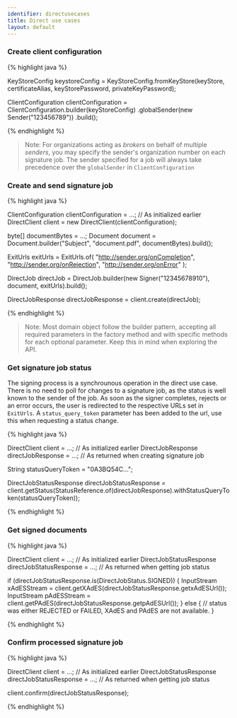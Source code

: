```yaml
---
identifier: directusecases
title: Direct use cases
layout: default
---
```


<h3 id="uc01">Create client configuration</h3>

{% highlight java %}

KeyStoreConfig keystoreConfig = KeyStoreConfig.fromKeyStore(keyStore,
        certificateAlias, keyStorePassword, privateKeyPassword);

ClientConfiguration clientConfiguration = ClientConfiguration.builder(keyStoreConfig)
        .globalSender(new Sender("123456789"))
        .build();

{% endhighlight %}

> Note: For organizations acting as *brokers* on behalf of multiple *senders*, you may specify the sender's organization number on each signature job. The sender specified for a job will always take precedence over the `globalSender` in `ClientConfiguration`

<h3 id="uc02">Create and send signature job</h3>

{% highlight java %}

ClientConfiguration clientConfiguration = ...; // As initialized earlier
DirectClient client = new DirectClient(clientConfiguration);

byte[] documentBytes = ...;
Document document = Document.builder("Subject", "document.pdf", documentBytes).build();

ExitUrls exitUrls = ExitUrls.of(
        "http://sender.org/onCompletion",
        "http://sender.org/onRejection",
        "http://sender.org/onError"
);

DirectJob directJob = DirectJob.builder(new Signer("12345678910"), document, exitUrls).build();

DirectJobResponse directJobResponse = client.create(directJob);

{% endhighlight %}

> Note: Most domain object follow the builder pattern, accepting all required parameters in the factory method and with specific methods for each optional parameter. Keep this in mind when exploring the API.

<h3 id="uc03">Get signature job status</h3>

The signing process is a synchrounous operation in the direct use case. There is no need to poll for changes to a signature job, as the status is well known to the sender of the job. As soon as the signer completes, rejects or an error occurs, the user is redirected to the respective URLs set in `ExitUrls`. A `status_query_token` parameter has been added to the url, use this when requesting a status change.

{% highlight java %}

DirectClient client = ...; // As initialized earlier
DirectJobResponse directJobResponse = ...; // As returned when creating signature job

String statusQueryToken = "0A3BQ54C…";

DirectJobStatusResponse directJobStatusResponse =
        client.getStatus(StatusReference.of(directJobResponse).withStatusQueryToken(statusQueryToken));

{% endhighlight %}

<h3 id="uc04">Get signed documents</h3>

{% highlight java %}

DirectClient client = ...; // As initialized earlier
DirectJobStatusResponse directJobStatusResponse = ...; // As returned when getting job status

if (directJobStatusResponse.is(DirectJobStatus.SIGNED)) {
    InputStream xAdESStream = client.getXAdES(directJobStatusResponse.getxAdESUrl());
    InputStream pAdESStream = client.getPAdES(directJobStatusResponse.getpAdESUrl());
} else {
    // status was either REJECTED or FAILED, XAdES and PAdES are not available.
}

{% endhighlight %}

<h3 id="uc05">Confirm processed signature job</h3>

{% highlight java %}

DirectClient client = ...; // As initialized earlier
DirectJobStatusResponse directJobStatusResponse = ...; // As returned when getting job status

client.confirm(directJobStatusResponse);

{% endhighlight %}